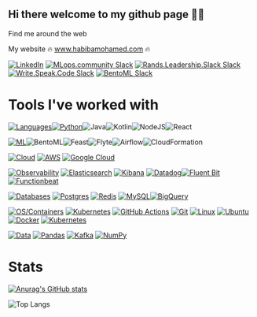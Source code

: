 ## Hi there welcome to my github page 👋🧕


Find me around the web

My website 🔥 <a href="https://www.habibamohamed.com">www.habibamohamed.com</a> 🔥


[![LinkedIn](https://img.shields.io/badge/-LinkedIn-0077B5?style=flat-square&logo=Linkedin&logoColor=white)](https://www.linkedin.com/in/habibamohamed) [![MLops.community Slack](https://img.shields.io/badge/MLOps.Community-23ffa116?&style=flat-square&logo=slack&logoColor=white)](https://mlops-community.slack.com/team/U038CKDA738) [![Rands.Leadership.Slack Slack](https://img.shields.io/badge/Rands.Leadership.Slack-%23ffa116?&style=flat-square&logo=slack&logoColor=white)](https://rands-leadership.slack.com/team/U07AKCMSJUT) [![Write.Speak.Code Slack](https://img.shields.io/badge/Write.Speak.Code-C92B80?&style=flat-square&logo=slack&logoColor=white)](https://wsccommunity.slack.com/team/UGZA7NPEK) [![BentoML Slack](https://img.shields.io/badge/BentoML.Community-%23afa116?&style=flat-square&logo=slack&logoColor=white)](https://bentoml.slack.com/team/U02MBFM7P7Y)


# Tools I've worked with


[![Languages](https://img.shields.io/badge/-Languages/Frameworks-0D1117?style=flat-square)]()[![Python](https://img.shields.io/badge/Python-3776AB?style=flat-square&logo=python&logoColor=white)](#)![Java](https://img.shields.io/badge/Java-ED8B00?style=flat-square&logo=java&logoColor=white)![Kotlin](https://img.shields.io/badge/Kotlin-0095D5?style=flat-square&logo=kotlin&logoColor=white)![NodeJS](https://img.shields.io/badge/Node.js-43853D?style=flat-square&logo=node.js&logoColor=white)![React](https://img.shields.io/badge/React-20232A?style=flat-square&logo=react&logoColor=61DAFB)

[![ML](https://img.shields.io/badge/-ML/MLOps-0D1117?style=flat-square)]()![BentoML](https://img.shields.io/badge/BentoML-0052CC?style=flat-square&logo=bentoml&logoColor=white)![Feast](https://img.shields.io/badge/Feast-FF6F00?style=flat-square&logo=feast&logoColor=white)![Flyte](https://img.shields.io/badge/Flyte-00A1F1?style=flat-square&logo=flyte&logoColor=white)![Airflow](https://img.shields.io/badge/Airflow-017CEE?style=flat-square&logo=apache-airflow&logoColor=white)![CloudFormation](https://img.shields.io/badge/-CloudFormation-FF9900?style=flat-square)


[![Cloud](https://img.shields.io/badge/-Cloud-0D1117?style=flat-square)]()
[![AWS](https://img.shields.io/badge/AWS-%23FF9900.svg?style=flat-square&logo=amazon-aws&logoColor=white)](https://aws.amazon.com/)
[![Google Cloud](https://img.shields.io/badge/Google%20Cloud-%234285F4.svg?style=flat-square&logo=google-cloud&logoColor=white)](https://cloud.google.com/)

[![Observability](https://img.shields.io/badge/-Observability-0D1117?style=flat-square)]()
[![Elasticsearch](https://img.shields.io/badge/Elasticsearch-005571?style=flat-square&logo=elasticsearch&logoColor=white)](#)
[![Kibana](https://img.shields.io/badge/Kibana-005571?style=flat-square&logo=kibana&logoColor=white)](#)
[![Datadog](https://img.shields.io/badge/Datadog-632CA6?style=flat-square&logo=datadog&logoColor=white)](#)[![Fluent Bit](https://img.shields.io/badge/Fluent%20Bit-007ACC?style=flat-square&logo=fluentbit&logoColor=white)](#)[![Functionbeat](https://img.shields.io/badge/Functionbeat-005571?style=flat-square&logo=elastic&logoColor=white)](#)



[![Databases](https://img.shields.io/badge/-Databases-0D1117?style=flat-square)]()
[![Postgres](https://img.shields.io/badge/Postgres-%23316192.svg?style=flat-square&logo=postgresql&logoColor=white)](#)
[![Redis](https://img.shields.io/badge/Redis-%23DD0031.svg?style=flat-square&logo=redis&logoColor=white)](#)
[![MySQL](https://img.shields.io/badge/MySQL-4479A1?style=flat-square&logo=mysql&logoColor=fff)](#)[![BigQuery](https://img.shields.io/badge/BigQuery-4285F4?style=flat-square&logo=google-cloud&logoColor=white)](#)

[![OS/Containers](https://img.shields.io/badge/-OS/Containers/Infrastructure-0D1117?style=flat-square)]()
[![Kubernetes](https://img.shields.io/badge/Kubernetes-326CE5?style=flat-square&logo=kubernetes&logoColor=white)](#)
[![GitHub Actions](https://img.shields.io/badge/GitHub_Actions-2088FF?style=flat-square&logo=github-actions&logoColor=white)](#)
[![Git](https://img.shields.io/badge/Git-%23F05033.svg?style=flat-square&logo=git&logoColor=white)](https://git-scm.com/)
[![Linux](https://img.shields.io/badge/Linux-FCC624?style=flat-square&logo=linux&logoColor=black)](#)
[![Ubuntu](https://img.shields.io/badge/Ubuntu-E95420?style=flat-square&logo=ubuntu&logoColor=white)](#)
[![Docker](https://img.shields.io/badge/Docker-%230db7ed.svg?style=flat-square&logo=docker&logoColor=white)](https://www.docker.com/)
[![Kubernetes](https://img.shields.io/badge/Kubernetes-326CE5?logo=kubernetes&style=flat-square&logoColor=fff)](#)

[![Data](https://img.shields.io/badge/-Data-0D1117?style=flat-square)]()
[![Pandas](https://img.shields.io/badge/Pandas-%23150458.svg?style=flat-square&logo=pandas&logoColor=white)](https://stackoverflow.com/questions/40118037/how-can-i-detect-gaps-and-consecutive-periods-in-a-time-series-in-pandas/60255374#60255374)
[![Kafka](https://img.shields.io/badge/Kafka-%23DD0031.svg?style=flat-square&logo=apache-kafka&logoColor=white)](#)
[![NumPy](https://img.shields.io/badge/NumPy-%23013243.svg?style=flat-square&logo=numpy&logoColor=white)](https://numpy.org/)




# Stats


[![Anurag's GitHub stats](https://github-readme-stats.vercel.app/api?username=habibam&theme=tokyonight)](https://github.com/anuraghazra/github-readme-stats)


![Top Langs](https://github-readme-stats.vercel.app/api/top-langs/?username=habibam&layout=compact&theme=tokyonight)
